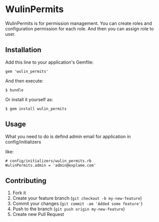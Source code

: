 # WulinPermits

WulinPermits is for permission management. You can create roles and configuration permission for each role.
And then you can assign role to user.

## Installation

Add this line to your application's Gemfile:

    gem 'wulin_permits'

And then execute:

    $ bundle

Or install it yourself as:

    $ gem install wulin_permits

## Usage

What you need to do is defind admin email for application in config/initializers

like: 

    # config/initializers/wulin_permits.rb
    WulinPermits.admin = 'admin@explame.com'

## Contributing

1. Fork it
2. Create your feature branch (`git checkout -b my-new-feature`)
3. Commit your changes (`git commit -am 'Added some feature'`)
4. Push to the branch (`git push origin my-new-feature`)
5. Create new Pull Request
